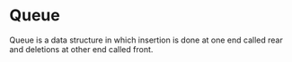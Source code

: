 # Queue
Queue is a data structure in which insertion is done at one end called rear and deletions at other end called front.